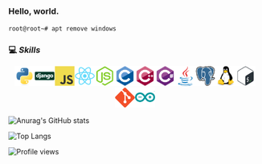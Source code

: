 ### Hello, world.
```bash
root@root~# apt remove windows
```
<h3>💻 <em>Skills</em></h3>
 <p align = "center">
  <img src="https://raw.githubusercontent.com/devicons/devicon/master/icons/python/python-original.svg" alt="Python" width="40" height="40"/><img
src="https://raw.githubusercontent.com/devicons/devicon/master/icons/django/django-original.svg" alt="Django" width="40" height="40"/><img
src="https://raw.githubusercontent.com/devicons/devicon/master/icons/javascript/javascript-original.svg" alt="Javascript" width="40" height="40"/><img                             src="https://raw.githubusercontent.com/devicons/devicon/master/icons/react/react-original.svg" alt="React" width="40" height="40"/><img
src="https://github.com/devicons/devicon/blob/master/icons/nodejs/nodejs-original.svg" alt="Node" width="40" height="40"/><img
src="https://raw.githubusercontent.com/devicons/devicon/master/icons/c/c-original.svg" alt="C" width="40" height="40"/><img src="https://raw.githubusercontent.com/devicons/devicon/master/icons/cplusplus/cplusplus-original.svg" alt="C++" width="40" height="40"/><img src="https://raw.githubusercontent.com/devicons/devicon/master/icons/csharp/csharp-original.svg" alt="C#" width="40" height="40"/><img src="https://raw.githubusercontent.com/devicons/devicon/master/icons/java/java-original.svg" alt="Java" width="40" height="40"/><img
src="https://raw.githubusercontent.com/devicons/devicon/master/icons/postgresql/postgresql-original.svg" alt="PostgreSQL" width="40" height="40"/><img
src="https://raw.githubusercontent.com/devicons/devicon/master/icons/linux/linux-original.svg" alt="Linux" width="40" height="40"/><img src="https://raw.githubusercontent.com/devicons/devicon/master/icons/bash/bash-original.svg" alt="Bash" width="40" height="40"/><img src="https://raw.githubusercontent.com/devicons/devicon/master/icons/git/git-original.svg" alt="Git" width="40" height="40"/><img src="https://raw.githubusercontent.com/devicons/devicon/master/icons/arduino/arduino-original.svg" alt="Arduino" width="40" height="40"/>
 </p>

  
 
![Anurag's GitHub stats](https://github-readme-stats.vercel.app/api?username=gabzin&count_private=true&show_icons=true&theme=tokyonight)
 

 
![Top Langs](https://github-readme-stats.vercel.app/api/top-langs/?username=gabzin&layout=compact&langs_count=10&theme=tokyonight)

![Profile views](https://gpvc.arturio.dev/gabzin)  
